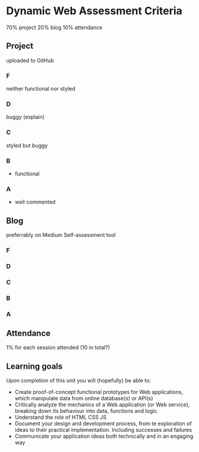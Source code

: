 # Dynamic Web Assessment Criteria
70% project
20% blog
10% attendance

## Project
uploaded to GitHub
### F
neither functional nor styled
### D
buggy (explain)
### C
styled but buggy
### B
+ functional
### A
+ well commented

## Blog
preferrably on Medium
Self-assessment tool
### F
### D
### C
### B
### A

## Attendance
1% for each session attended (10 in total?)

## Learning goals
Upon completion of this unit you will (hopefully) be able to: 

* Create proof-of-concept functional prototypes for Web applications, which manipulate data from online database(s) or API(s) 
* Critically analyze the mechanics of a Web application (or Web service), breaking down its behaviour into data, functions and logic
* Understand the role of HTML CSS JS
* Document your  design and development process, from te exploration of ideas to their practical implementation. Including successes and failures
* Communicate your application ideas both technically and in an engaging way